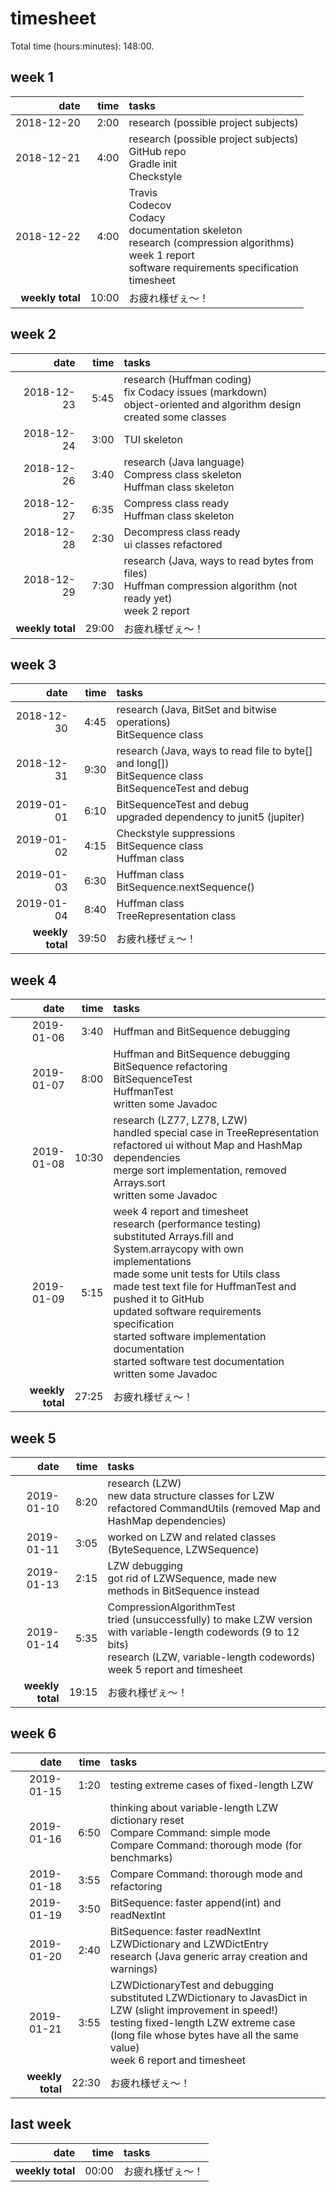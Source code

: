 # timesheet

Total time (hours:minutes): 148:00.

## week 1

|             date |  time | tasks |
| ---------------: | ----: | :---- |
|       2018-12-20 |  2:00 | research (possible project subjects) |
|       2018-12-21 |  4:00 | <span>research (possible project subjects)<br>GitHub repo<br>Gradle init<br>Checkstyle</span> |
|       2018-12-22 |  4:00 | <span>Travis<br>Codecov<br>Codacy<br>documentation skeleton<br>research (compression algorithms)<br>week 1 report<br>software requirements specification<br>timesheet</span> |
| **weekly total** | 10:00 | お疲れ様ぜぇ～！ |

## week 2

|             date |  time | tasks    |
| ---------------: | ----: | :------- |
|       2018-12-23 |  5:45 | <span>research (Huffman coding)<br>fix Codacy issues (markdown)<br>object-oriented and algorithm design<br>created some classes</span> |
|       2018-12-24 |  3:00 | TUI skeleton |
|       2018-12-26 |  3:40 | <span>research (Java language)<br>Compress class skeleton<br>Huffman class skeleton</span> |
|       2018-12-27 |  6:35 | <span>Compress class ready<br>Huffman class skeleton</span> |
|       2018-12-28 |  2:30 | <span>Decompress class ready<br>ui classes refactored</span> |
|       2018-12-29 |  7:30 | <span>research (Java, ways to read bytes from files)<br>Huffman compression algorithm (not ready yet)<br>week 2 report</span> |
| **weekly total** | 29:00 | お疲れ様ぜぇ～！ |

## week 3

|             date |  time | tasks    |
| ---------------: | ----: | :------- |
|       2018-12-30 |  4:45 | <span>research (Java, BitSet and bitwise operations)<br>BitSequence class</span> |
|       2018-12-31 |  9:30 | <span>research (Java, ways to read file to byte[] and long[])<br>BitSequence class<br>BitSequenceTest and debug</span> |
|       2019-01-01 |  6:10 | <span>BitSequenceTest and debug<br>upgraded dependency to junit5 (jupiter)</span> |
|       2019-01-02 |  4:15 | <span>Checkstyle suppressions<br>BitSequence class<br>Huffman class</span> |
|       2019-01-03 |  6:30 | <span>Huffman class<br>BitSequence.nextSequence()</span> |
|       2019-01-04 |  8:40 | <span>Huffman class<br>TreeRepresentation class</span> |
| **weekly total** | 39:50 | お疲れ様ぜぇ～！ |

## week 4

|             date |  time | tasks    |
| ---------------: | ----: | :------- |
|       2019-01-06 |  3:40 | Huffman and BitSequence debugging |
|       2019-01-07 |  8:00 | <span>Huffman and BitSequence debugging<br>BitSequence refactoring<br>BitSequenceTest<br>HuffmanTest<br>written some Javadoc</span> |
|       2019-01-08 | 10:30 | <span>research (LZ77, LZ78, LZW)<br>handled special case in TreeRepresentation<br>refactored ui without Map and HashMap dependencies<br>merge sort implementation, removed Arrays.sort<br>written some Javadoc</span> |
|       2019-01-09 |  5:15 | <span>week 4 report and timesheet<br>research (performance testing)<br>substituted Arrays.fill and System.arraycopy with own implementations<br>made some unit tests for Utils class<br>made test text file for HuffmanTest and pushed it to GitHub<br>updated software requirements specification<br>started software implementation documentation<br>started software test documentation<br>written some Javadoc</span> |
| **weekly total** | 27:25 | お疲れ様ぜぇ～！ |

## week 5

|             date |  time | tasks    |
| ---------------: | ----: | :------- |
|       2019-01-10 |  8:20 | <span>research (LZW)<br>new data structure classes for LZW<br>refactored CommandUtils (removed Map and HashMap dependencies)</span> |
|       2019-01-11 |  3:05 | worked on LZW and related classes (ByteSequence, LZWSequence) |
|       2019-01-13 |  2:15 | <span>LZW debugging<br>got rid of LZWSequence, made new methods in BitSequence instead</span> |
|       2019-01-14 |  5:35 | <span>CompressionAlgorithmTest<br>tried (unsuccessfully) to make LZW version with variable-length codewords (9 to 12 bits)<br>research (LZW, variable-length codewords)<br>week 5 report and timesheet</span> |
| **weekly total** | 19:15 | お疲れ様ぜぇ～！ |

## week 6

|             date |  time | tasks    |
| ---------------: | ----: | :------- |
|       2019-01-15 |  1:20 | testing extreme cases of fixed-length LZW |
|       2019-01-16 |  6:50 | <span>thinking about variable-length LZW dictionary reset<br>Compare Command: simple mode<br>Compare Command: thorough mode (for benchmarks)</span> |
|       2019-01-18 |  3:55 | Compare Command: thorough mode and refactoring |
|       2019-01-19 |  3:50 | BitSequence: faster append(int) and readNextInt |
|       2019-01-20 |  2:40 | <span>BitSequence: faster readNextInt<br>LZWDictionary and LZWDictEntry<br>research (Java generic array creation and warnings)</span> |
|       2019-01-21 |  3:55 | <span>LZWDictionaryTest and debugging<br>substituted LZWDictionary to JavasDict in LZW (slight improvement in speed!)<br>testing fixed-length LZW extreme case (long file whose bytes have all the same value)<br>week 6 report and timesheet</span> |
| **weekly total** | 22:30 | お疲れ様ぜぇ～！ |

## last week

|             date |  time | tasks    |
| ---------------: | ----: | :------- |
| **weekly total** | 00:00 | お疲れ様ぜぇ～！ |
